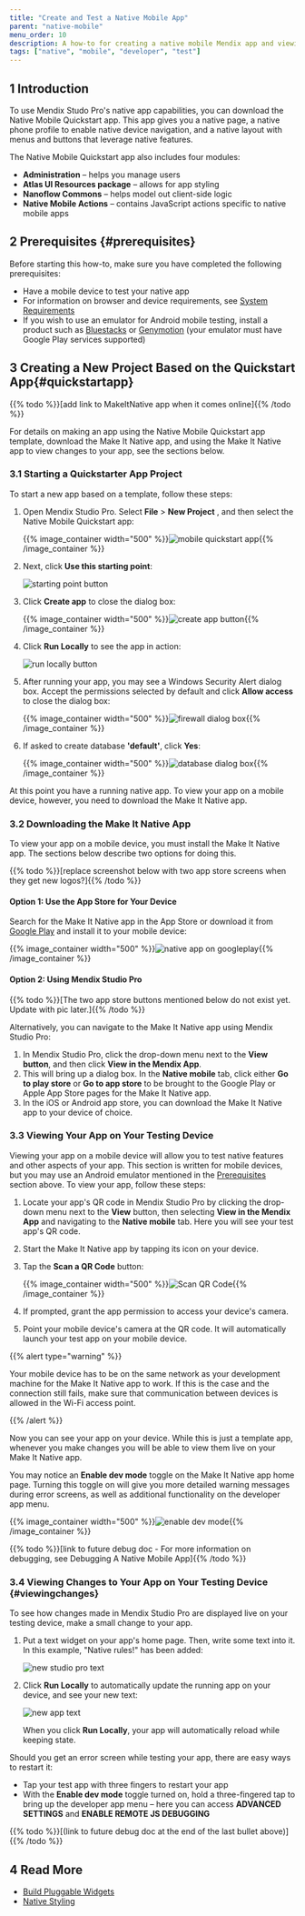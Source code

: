 ```yaml
---
title: "Create and Test a Native Mobile App"
parent: "native-mobile"
menu_order: 10
description: A how-to for creating a native mobile Mendix app and viewing it on a mobile device.
tags: ["native", "mobile", "developer", "test"]
---
```


## 1 Introduction

To use Mendix Studo Pro's native app capabilities, you can download the Native Mobile Quickstart app. This app gives you a native page, a native phone profile to enable native device navigation, and a native layout with menus and buttons that leverage native features.

The Native Mobile Quickstart app also includes four modules:

* **Administration** – helps you manage users
* **Atlas UI Resources package** – allows for app styling
* **Nanoflow Commons** – helps model out client-side logic
* **Native Mobile Actions** – contains JavaScript actions specific to native mobile apps

## 2 Prerequisites {#prerequisites}

Before starting this how-to, make sure you have completed the following prerequisites:

* Have a mobile device to test your native app 
* For information on browser and device requirements, see [System Requirements](/refguide/system-requirements)
* If you wish to use an emulator for Android mobile testing, install a product such as [Bluestacks](https://www.bluestacks.com/nl/index.html) or [Genymotion](https://www.genymotion.com/) (your emulator must have Google Play services supported)

## 3 Creating a New Project Based on the Quickstart App{#quickstartapp}

{{% todo %}}[add link to MakeItNative app when it comes online]{{% /todo %}}

For details on making an app using the Native Mobile Quickstart app template, download the Make It Native app, and using the Make It Native app to view changes to your app, see the sections below.

### 3.1 Starting a Quickstarter App Project

To start a new app based on a template, follow these steps:

1.  Open Mendix Studio Pro. Select **File** > **New Project** , and then select the Native Mobile Quickstart app: 

	{{% image_container width="500" %}}![mobile quickstart app](attachments/getting-started-with-native-mobile/native-mobile-quickstart.png){{% /image_container %}}

2.  Next, click **Use this starting point**:

	![starting point button](attachments/getting-started-with-native-mobile/use-this-starting-point.png)

3.  Click **Create app** to close the dialog box:

	{{% image_container width="500" %}}![create app button](attachments/getting-started-with-native-mobile/create-app.png){{% /image_container %}}

4.  Click **Run Locally** to see the app in action:

	![run locally button](attachments/getting-started-with-native-mobile/run-locally.png)

5.  After running your app, you may see a Windows Security Alert dialog box. Accept the permissions selected by default and click **Allow access** to close the dialog box: 

	{{% image_container width="500" %}}![firewall dialog box](attachments/getting-started-with-native-mobile/firewall-dialog.png){{% /image_container %}}

6.  If asked to create database **'default'**, click **Yes**:

	{{% image_container width="500" %}}![database dialog box](attachments/getting-started-with-native-mobile/database-dialog.png){{% /image_container %}}

At this point you have a running native app. To view your app on a mobile device, however, you need to download the Make It Native app.

### 3.2 Downloading the Make It Native App

To view your app on a mobile device, you must install the Make It Native app. The sections below describe two options for doing this.

{{% todo %}}[replace screenshot below with two app store screens when they get new logos?]{{% /todo %}}

#### Option 1: Use the App Store for Your Device

Search for the Make It Native app in the App Store or download it from [Google Play](https://play.google.com/store/apps/details?id=com.mendix.developerapp) and install it to your mobile device:

{{% image_container width="500" %}}![native app on googleplay](attachments/getting-started-with-native-mobile/make-it-native-googleplay.png){{% /image_container %}}

#### Option 2: Using Mendix Studio Pro

{{% todo %}}[The two app store buttons mentioned below do not exist yet. Update with pic later.]{{% /todo %}}

Alternatively, you can navigate to the Make It Native app using Mendix Studio Pro: 

1. In Mendix Studio Pro, click the drop-down menu next to the **View button**, and then click **View in the Mendix App**.
2. This will bring up a dialog box. In the **Native mobile** tab, click either **Go to play store** or **Go to app store** to be brought to the Google Play or Apple App Store pages for the Make It Native app.
3. In the iOS or Android app store, you can download the Make It Native app to your device of choice.

### 3.3 Viewing Your App on Your Testing Device

Viewing your app on a mobile device will allow you to test native features and other aspects of your app. This section is written for mobile devices, but you may use an Android emulator mentioned in the [Prerequisites](#prerequisites) section above. To view your app, follow these steps:

1. Locate your app's QR code in Mendix Studio Pro by clicking the drop-down menu next to the **View** button, then selecting **View in the Mendix App** and navigating to the **Native mobile** tab. Here you will see your test app's QR code.
2. Start the Make It Native app by tapping its icon on your device.
3.  Tap the  **Scan a QR Code** button:

	{{% image_container width="500" %}}![Scan QR Code](attachments/getting-started-with-native-mobile/scan-qr.png){{% /image_container %}}

4. If prompted, grant the app permission to access your device's camera.
5. Point your mobile device's camera at the QR code. It will automatically launch your test app on your mobile device.

{{% alert type="warning" %}}

Your mobile device has to be on the same network as your development machine for the Make It Native app to work. If this is the case and the connection still fails, make sure that communication between devices is allowed in the Wi-Fi access point.

{{% /alert %}}

Now you can see your app on your device. While this is just a template app, whenever you make changes you will be able to view them live on your Make It Native app.

You may notice an **Enable dev mode** toggle on the Make It Native app home page. Turning this toggle on will give you more detailed warning messages during error screens, as well as additional functionality on the developer app menu.

{{% image_container width="500" %}}![enable dev mode](attachments/getting-started-with-native-mobile/enable-dev-mode.png){{% /image_container %}}
	
{{% todo %}}[link to future debug doc - For more information on debugging, see Debugging A Native Mobile App]{{% /todo %}}

### 3.4 Viewing Changes to Your App on Your Testing Device {#viewingchanges}

To see how changes made in Mendix Studio Pro are displayed live on your testing device, make a small change to your app.

1.  Put a text widget on your app's home page. Then, write some text into it. In this example, "Native rules!" has been added: 

	![new studio pro text](attachments/getting-started-with-native-mobile/new-text-studiopro.png)

2.  Click **Run Locally** to automatically update the running app on your device, and see your new text:

	![new app text](attachments/getting-started-with-native-mobile/new-text-app.png)
	
	When you click **Run Locally**, your app will automatically reload while keeping state. 

Should you get an error screen while testing your app, there are easy ways to restart it: 

* Tap your test app with three fingers to restart your app
* With the **Enable dev mode** toggle turned on, hold a three-fingered tap to bring up the developer app menu – here you can access **ADVANCED SETTINGS** and **ENABLE REMOTE JS DEBUGGING** 

{{% todo %}}[(link to future debug doc at the end of the last bullet above)]{{% /todo %}}

## 4 Read More

* [Build Pluggable Widgets](../extensibility/pluggable-widgets)
* [Native Styling](/refguide/native-styling-refguide)